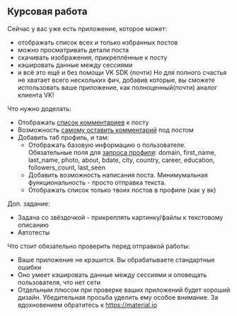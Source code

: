 ## Курсовая работа

Сейчас у вас уже есть приложение, которое может:
- отображать список всех и только избранных постов
- можно просматривать детали поста
- скачивать изображения, прикреплённые к посту 
- кэшировать данные между сессиями
- и всё это ещё и без помощи VK SDK (почти)
Но для полного счастья не хватает всего нескольких фич, добавив которые,
вы сможете использовать ваше приложение, как полноценный(почти) аналог клиента VK!

Что нужно доделать:
- Отображать [список комментариев](https://vk.com/dev/wall.getComments) к посту
- Возможность [самому оставить комментарий](https://vk.com/dev/wall.createComment) под постом
- Добавить таб профиль, и там:
   - Отображать базовую информацию о пользователе. Обязательные поля для [запроса профиля](https://vk.com/dev/objects/user): domain, first_name, last_name, photo, about, bdate, city, country, career, education, followers_count, last_seen
   - Добавить возможность написания поста. Минимумальная функциональность - просто отправка текста.
   - Отображать список только твоих постов в профиле (как у вк)
  
Доп. задание:
- Задача со звёздочкой - прикреплять картинку/файлы к текстовому описанию
- Автотесты

Что стоит обязательно проверить перед отправкой работы: 
- Ваше приложение не крэшится. Вы обрабатываете стандартные ошибки
- Оно умеет кэшировать данные между сессиями и оповещать пользователя, что нет сети
- Отдельным плюсом при проверке ваших приложений будет хороший дизайн. Убедительная просьба уделить ему особое внимание. За вдохновением обратитесь к https://material.io